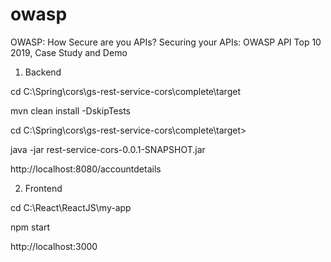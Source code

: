 # owasp
OWASP: How Secure are you APIs? Securing your APIs: OWASP API Top 10 2019, Case Study and Demo

1. Backend

cd C:\Spring\cors\gs-rest-service-cors\complete\target 

mvn clean install -DskipTests

cd C:\Spring\cors\gs-rest-service-cors\complete\target>

java -jar rest-service-cors-0.0.1-SNAPSHOT.jar

http://localhost:8080/accountdetails

2. Frontend

cd C:\React\ReactJS\my-app

npm start

http://localhost:3000
